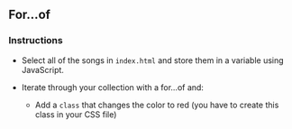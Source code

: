 ## For...of

### Instructions

* Select all of the songs in `index.html` and store them in a variable using JavaScript.

* Iterate through your collection with a for...of and:

    * Add a `class` that changes the color to red (you have to create this class in your CSS file)
    
